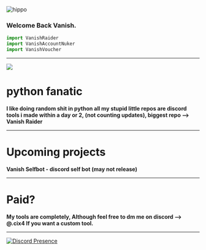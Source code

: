 ![hippo](https://i.ibb.co/r3BYYSL/a-bb5731231b11d3731fedbec074d1dc5a.gif)
### Welcome Back Vanish.

```python
import VanishRaider
import VanishAccountNuker
import VanishVoucher
```
---------------------------------------------
[![](https://visitcount.itsvg.in/api?id=vanish&label=Profile%20Views&color=11&icon=6&pretty=true)](https://visitcount.itsvg.in)

# python fanatic

**I like doing random shit in python all my stupid little repos are discord tools i made within a day or 2, (not counting updates), biggest repo --> Vanish Raider**

---------------------------------------------
# Upcoming projects

**Vanish Selfbot - discord self bot (may not release)**

---------------------------------------------
# Paid?
**My tools are completely, Although feel free to dm me on discord --> @.cix4 If you want a custom tool.**

---------------------------------------------
[![Discord Presence](https://lanyard.cnrad.dev/api/1246814091499278357?bg=7b00ff)](https://discord.com/users/1246814091499278357)
